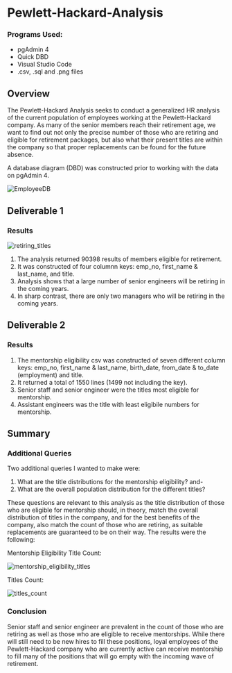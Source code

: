 # Pewlett-Hackard-Analysis
### Programs Used:
- pgAdmin 4
- Quick DBD
- Visual Studio Code
- .csv, .sql and .png files

## Overview
The Pewlett-Hackard Analysis seeks to conduct a generalized HR analysis of the current population of employees working at the Pewlett-Hackard company. As many of the senior members reach their retirement age, we want to find out not only the precise number of those who are retiring and eligible for retirement packages, but also what their present titles are within the company so that proper replacements can be found for the future absence.

A database diagram (DBD) was constructed prior to working with the data on pgAdmin 4. 

![EmployeeDB](https://user-images.githubusercontent.com/107447038/183348128-24a38306-37a5-4828-8725-6b067fb1b6d6.png)



## Deliverable 1

### Results
![retiring_titles](https://user-images.githubusercontent.com/107447038/183345650-c552b421-f553-41f4-adf9-e79e9435b5ed.png)

1. The analysis returned 90398 results of members eligible for retirement.
2. It was constructed of four columnn keys: emp_no, first_name & last_name, and title.
3. Analysis shows that a large number of senior engineers will be retiring in the coming years.
4. In sharp contrast, there are only two managers who will be retiring in the coming years. 


## Deliverable 2
### Results
1. The mentorship eligibility csv was constructed of seven different column keys: emp_no, first_name & last_name, birth_date, from_date & to_date (employment) and title.
2. It returned a total of 1550 lines (1499 not including the key).
3. Senior staff and senior engineer were the titles most eligible for mentorship. 
4. Assistant engineers was the title with least eligibile numbers for mentorship.

## Summary 
### Additional Queries

Two additional queries I wanted to make were:

1. What are the title distributions for the mentorship eligibility? and-
2. What are the overall population distribution for the different titles?

These questions are relevant to this analysis as the title distribution of those who are eligible for mentorship should, in theory, match the overall distribution of titles in the company, and for the best benefits of the company, also match the count of those who are retiring, as suitable replacements are guaranteed to be on their way. The results were the following:

Mentorship Eligibility Title Count:

![mentorship_eligibility_titles](https://user-images.githubusercontent.com/107447038/183346110-631939fd-30fe-4b51-a2bf-ed51790112aa.png)

Titles Count:

![titles_count](https://user-images.githubusercontent.com/107447038/183346103-9d1f6279-fc37-4bb4-ac11-b25c85b09865.png)

### Conclusion
Senior staff and senior engineer are prevalent in the count of those who are retiring as well as those who are eligible to receive mentorships. While there will still need to be new hires to fill these positions, loyal employees of the Pewlett-Hackard company who are currently active can receive mentorship to fill many of the positions that will go empty with the incoming wave of retirement. 
